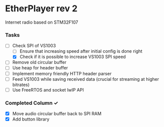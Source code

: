 # EtherPlayer rev 2
Internet radio based on STM32F107

### Tasks
- [ ] Check SPI of VS1003
  - [ ] Ensure that increasing speed after initial config is done right
  - [x] Check if it is possible to increase VS1003 SPI speed
- [ ] Remove old circular buffer
- [ ] Use heap for header buffer
- [ ] Implement memory friendly HTTP header parser
- [ ] Feed VS1003 while saving received data (crucial for streaming at higher bitrates)
- [ ] Use FreeRTOS and socket lwIP API
  
### Completed Column ✓
- [x] Move audio circular buffer back to SPI RAM
- [x] Add button library
